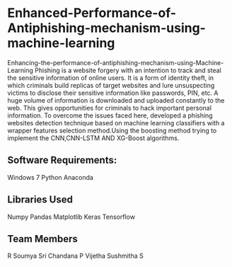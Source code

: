 # Enhanced-Performance-of-Antiphishing-mechanism-using-machine-learning

Enhancing-the-performance-of-antiphishing-mechanism-using-Machine-Learning
Phishing is a website forgery with an intention to track and steal the sensitive information of online users. It is a form of identity theft, in which criminals build replicas of target websites and lure unsuspecting victims to disclose their sensitive information like passwords, PIN, etc. A huge volume of information is downloaded and uploaded constantly to the web. This gives opportunities for criminals to hack important personal information. To overcome the issues faced here, developed a phishing websites detection technique based on machine learning classifiers with a wrapper features selection method.Using the boosting method trying to implement the CNN,CNN-LSTM AND XG-Boost algorithms.

## Software Requirements:
Windows 7
Python
Anaconda

## Libraries Used
Numpy
Pandas
Matplotlib
Keras
Tensorflow

## Team Members
R Soumya
Sri Chandana P
Vijetha
Sushmitha S
